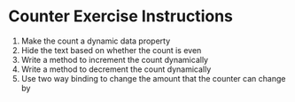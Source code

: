 # Counter Exercise Instructions

1. Make the count a dynamic data property
2. Hide the text based on whether the count is even
3. Write a method to increment the count dynamically
4. Write a method to decrement the count dynamically
5. Use two way binding to change the amount that the counter can change by
